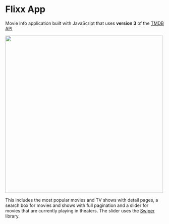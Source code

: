 # Flixx App

Movie info application built with JavaScript that uses **version 3** of the [TMDB API](https://developers.themoviedb.org/3)

<img src="images/preview.jpg" width="500">

This includes the most popular movies and TV shows with detail pages, a search box for movies and shows with full pagination and a slider for movies that are currently playing in theaters. The slider uses the [Swiper](https://swiperjs.com) library.